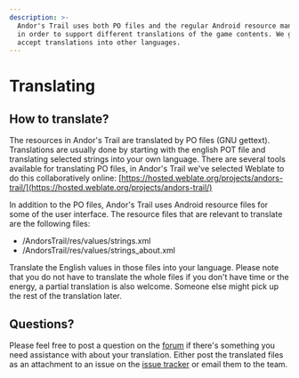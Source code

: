 ```yaml
---
description: >-
  Andor's Trail uses both PO files and the regular Android resource management
  in order to support different translations of the game contents. We gladly
  accept translations into other languages.
---
```


# Translating

## How to translate?

The resources in Andor's Trail are translated by PO files \(GNU gettext\). Translations are usually done by starting with the english POT file and translating selected strings into your own language. There are several tools available for translating PO files, in Andor's Trail we've selected Weblate to do this collaboratively online: [https://hosted.weblate.org/projects/andors-trail/](https://hosted.weblate.org/projects/andors-trail/)

In addition to the PO files, Andor's Trail uses Android resource files for some of the user interface. The resource files that are relevant to translate are the following files:

* /AndorsTrail/res/values/strings.xml 
* /AndorsTrail/res/values/strings\_about.xml

Translate the English values in those files into your language. Please note that you do not have to translate the whole files if you don't have time or the energy, a partial translation is also welcome. Someone else might pick up the rest of the translation later.

## Questions?

Please feel free to post a question on the [forum](https://andorstrail.com) if there's something you need assistance with about your translation. Either post the translated files as an attachment to an issue on the [issue tracker](https://github.com/Zukero/andors-trail/issues) or email them to the team.

